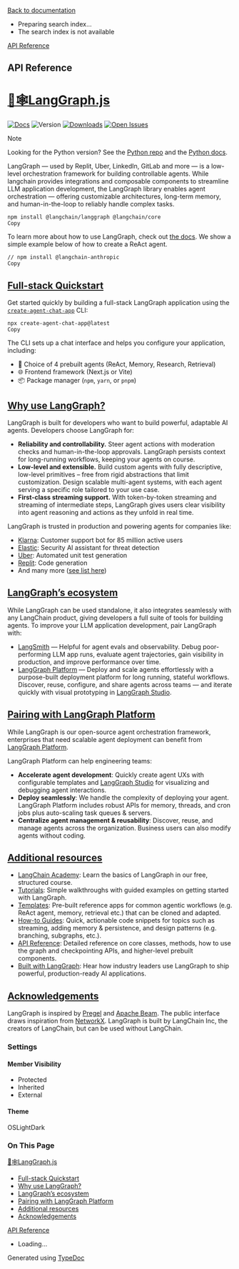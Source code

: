 [Back to documentation](/langgraphjs/)

* Preparing search index...
* The search index is not available

[API Reference](/)

## API Reference

# [🦜🕸️LangGraph.js](#md:🦜🕸️langgraphjs)

[![Docs](https://img.shields.io/badge/docs-latest-blue)](https://langchain-ai.github.io/langgraphjs/)
![Version](https://img.shields.io/npm/v/@langchain/langgraph?logo=npm)
[![Downloads](https://img.shields.io/npm/dm/@langchain/langgraph)](https://www.npmjs.com/package/%40langchain/langgraph)
[![Open Issues](https://img.shields.io/github/issues-raw/langchain-ai/langgraphjs)](https://github.com/langchain-ai/langgraphjs/issues)

> [!NOTE]
> Looking for the Python version? See the [Python repo](https://github.com/langchain-ai/langgraph) and the [Python docs](https://langchain-ai.github.io/langgraph/).

LangGraph — used by Replit, Uber, LinkedIn, GitLab and more — is a low-level orchestration framework for building controllable agents. While langchain provides integrations and composable components to streamline LLM application development, the LangGraph library enables agent orchestration — offering customizable architectures, long-term memory, and human-in-the-loop to reliably handle complex tasks.

```
npm install @langchain/langgraph @langchain/core
Copy
```

To learn more about how to use LangGraph, check out [the docs](https://langchain-ai.github.io/langgraphjs/). We show a simple example below of how to create a ReAct agent.

```
// npm install @langchain-anthropic
Copy
```

## [Full-stack Quickstart](#md:full-stack-quickstart)

Get started quickly by building a full-stack LangGraph application using the [`create-agent-chat-app`](https://www.npmjs.com/package/create-agent-chat-app) CLI:

```
npx create-agent-chat-app@latest
Copy
```

The CLI sets up a chat interface and helps you configure your application, including:

* 🧠 Choice of 4 prebuilt agents (ReAct, Memory, Research, Retrieval)
* 🌐 Frontend framework (Next.js or Vite)
* 📦 Package manager (`npm`, `yarn`, or `pnpm`)

## [Why use LangGraph?](#md:why-use-langgraph)

LangGraph is built for developers who want to build powerful, adaptable AI agents. Developers choose LangGraph for:

* **Reliability and controllability.** Steer agent actions with moderation checks and human-in-the-loop approvals. LangGraph persists context for long-running workflows, keeping your agents on course.
* **Low-level and extensible.** Build custom agents with fully descriptive, low-level primitives – free from rigid abstractions that limit customization. Design scalable multi-agent systems, with each agent serving a specific role tailored to your use case.
* **First-class streaming support.** With token-by-token streaming and streaming of intermediate steps, LangGraph gives users clear visibility into agent reasoning and actions as they unfold in real time.

LangGraph is trusted in production and powering agents for companies like:

* [Klarna](https://blog.langchain.dev/customers-klarna/): Customer support bot for 85 million active users
* [Elastic](https://www.elastic.co/blog/elastic-security-generative-ai-features): Security AI assistant for threat detection
* [Uber](https://dpe.org/sessions/ty-smith-adam-huda/this-year-in-ubers-ai-driven-developer-productivity-revolution/): Automated unit test generation
* [Replit](https://www.langchain.com/breakoutagents/replit): Code generation
* And many more ([see list here](https://www.langchain.com/built-with-langgraph))

## [LangGraph’s ecosystem](#md:langgraphs-ecosystem)

While LangGraph can be used standalone, it also integrates seamlessly with any LangChain product, giving developers a full suite of tools for building agents. To improve your LLM application development, pair LangGraph with:

* [LangSmith](http://www.langchain.com/langsmith) — Helpful for agent evals and observability. Debug poor-performing LLM app runs, evaluate agent trajectories, gain visibility in production, and improve performance over time.
* [LangGraph Platform](https://langchain-ai.github.io/langgraphjs/concepts/#langgraph-platform) — Deploy and scale agents effortlessly with a purpose-built deployment platform for long running, stateful workflows. Discover, reuse, configure, and share agents across teams — and iterate quickly with visual prototyping in [LangGraph Studio](https://langchain-ai.github.io/langgraphjs/concepts/langgraph_studio/).

## [Pairing with LangGraph Platform](#md:pairing-with-langgraph-platform)

While LangGraph is our open-source agent orchestration framework, enterprises that need scalable agent deployment can benefit from [LangGraph Platform](https://langchain-ai.github.io/langgraphjs/concepts/langgraph_platform/).

LangGraph Platform can help engineering teams:

* **Accelerate agent development**: Quickly create agent UXs with configurable templates and [LangGraph Studio](https://langchain-ai.github.io/langgraphjs/concepts/langgraph_studio/) for visualizing and debugging agent interactions.
* **Deploy seamlessly**: We handle the complexity of deploying your agent. LangGraph Platform includes robust APIs for memory, threads, and cron jobs plus auto-scaling task queues & servers.
* **Centralize agent management & reusability**: Discover, reuse, and manage agents across the organization. Business users can also modify agents without coding.

## [Additional resources](#md:additional-resources)

* [LangChain Academy](https://academy.langchain.com/courses/intro-to-langgraph): Learn the basics of LangGraph in our free, structured course.
* [Tutorials](https://langchain-ai.github.io/langgraphjs/tutorials/): Simple walkthroughs with guided examples on getting started with LangGraph.
* [Templates](https://langchain-ai.github.io/langgraphjs/concepts/template_applications/): Pre-built reference apps for common agentic workflows (e.g. ReAct agent, memory, retrieval etc.) that can be cloned and adapted.
* [How-to Guides](https://langchain-ai.github.io/langgraphjs/how-tos/): Quick, actionable code snippets for topics such as streaming, adding memory & persistence, and design patterns (e.g. branching, subgraphs, etc.).
* [API Reference](https://langchain-ai.github.io/langgraphjs/reference/): Detailed reference on core classes, methods, how to use the graph and checkpointing APIs, and higher-level prebuilt components.
* [Built with LangGraph](https://www.langchain.com/built-with-langgraph): Hear how industry leaders use LangGraph to ship powerful, production-ready AI applications.

## [Acknowledgements](#md:acknowledgements)

LangGraph is inspired by [Pregel](https://research.google/pubs/pub37252/) and [Apache Beam](https://beam.apache.org/). The public interface draws inspiration from [NetworkX](https://networkx.org/documentation/latest/). LangGraph is built by LangChain Inc, the creators of LangChain, but can be used without LangChain.

### Settings

#### Member Visibility

* Protected
* Inherited
* External

#### Theme

OSLightDark

### On This Page

[🦜🕸️LangGraph.js](#md:🦜🕸️langgraphjs)

* [Full-stack Quickstart](#md:full-stack-quickstart)
* [Why use LangGraph?](#md:why-use-langgraph)
* [LangGraph’s ecosystem](#md:langgraphs-ecosystem)
* [Pairing with LangGraph Platform](#md:pairing-with-langgraph-platform)
* [Additional resources](#md:additional-resources)
* [Acknowledgements](#md:acknowledgements)

[API Reference](index.html)

* Loading...

Generated using [TypeDoc](https://typedoc.org/)